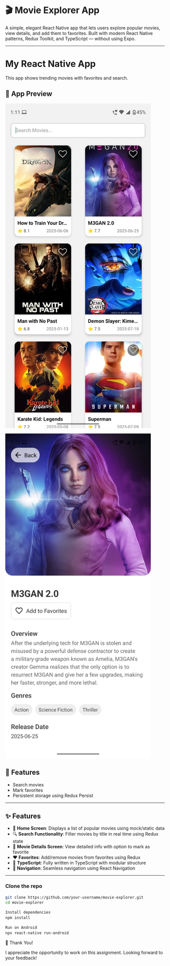 # 🎬 Movie Explorer App

A simple, elegant React Native app that lets users explore popular movies, view details, and add them to favorites. Built with modern React Native patterns, Redux Toolkit, and TypeScript — without using Expo.

---

# My React Native App

This app shows trending movies with favorites and search.

## 📱 App Preview

![Home Screen](src/assets/home.jpeg)

![Details Screen](src/assets/details.jpeg)

## 🚀 Features

- Search movies
- Mark favorites
- Persistent storage using Redux Persist

---

## ✨ Features

- 📃 **Home Screen**: Displays a list of popular movies using mock/static data
- 🔍 **Search Functionality**: Filter movies by title in real time using Redux state
- 🎥 **Movie Details Screen**: View detailed info with option to mark as favorite
- ❤️ **Favorites**: Add/remove movies from favorites using Redux
- 🚀 **TypeScript**: Fully written in TypeScript with modular structure
- 📱 **Navigation**: Seamless navigation using React Navigation

---

### Clone the repo

```bash
git clone https://github.com/your-username/movie-explorer.git
cd movie-explorer

```

```bash
Install dependencies
npm install
```

```bash
Run on Android
npx react-native run-android
```

🙏 Thank You!

I appreciate the opportunity to work on this assignment. Looking forward to your feedback!
